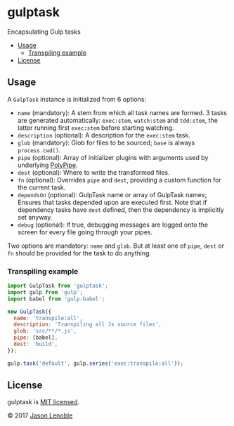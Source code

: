 # gulptask

Encapsulating Gulp tasks

  * [Usage](#usage)
    * [Transpiling example](#transpiling-example)
  * [License](#license)


## Usage

A `GulpTask` instance is initialized from 6 options:

* `name` (mandatory): A stem from which all task names are formed. 3 tasks are generated automatically: `exec:stem`, `watch:stem` and `tdd:stem`, the latter running first `exec:stem` before starting watching.
* `description` (optional): A description for the `exec:stem` task.
* `glob` (mandatory): Glob for files to be sourced; `base` is always `process.cwd()`.
* `pipe` (optional): Array of initializer plugins with arguments used by underlying [PolyPipe](https://www.npmjs.com/package/polypipe).
* `dest` (optional): Where to write the transformed files.
* `fn` (optional): Overrides `pipe` and `dest`, providing a custom function for the current task.
* `dependsOn` (optional): GulpTask name or array of GulpTask names; Ensures that tasks depended upon are executed first. Note that if dependency tasks have `dest` defined, then the dependency is implicitly set anyway.
* `debug` (optional): If true, debugging messages are logged onto the screen for every file going through your pipes.

Two options are mandatory: `name` and `glob`. But at least one of `pipe`, `dest` or `fn` should be provided for the task to do anything.

### Transpiling example

```js
import GulpTask from 'gulptask';
import gulp from 'gulp';
import babel from 'gulp-babel';

new GulpTask({
  name: 'transpile:all',
  description: 'Transpiling all Js source files',
  glob: 'src/**/*.js',
  pipe: [babel],
  dest: 'build',
});

gulp.task('default', gulp.series('exec:transpile:all'));
```

## License

gulptask is [MIT licensed](./LICENSE).

© 2017 [Jason Lenoble](mailto:jason.lenoble@gmail.com)
